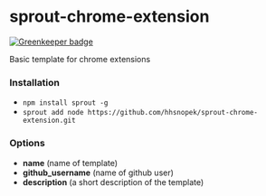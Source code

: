 # sprout-chrome-extension

[![Greenkeeper badge](https://badges.greenkeeper.io/hhsnopek/sprout-chrome-extension.svg)](https://greenkeeper.io/)

Basic template for chrome extensions

### Installation

- `npm install sprout -g`
- `sprout add node https://github.com/hhsnopek/sprout-chrome-extension.git`

### Options

- **name** (name of template)
- **github_username** (name of github user)
- **description** (a short description of the template)
